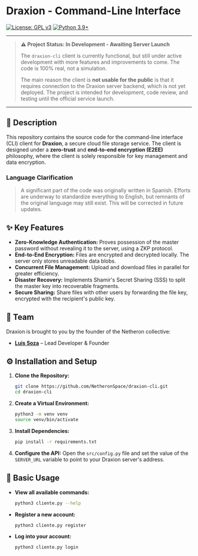 # Draxion - Command-Line Interface

[![License: GPL v3](https://img.shields.io/badge/License-GPLv3-blue.svg)](https://www.gnu.org/licenses/gpl-3.0)
[![Python 3.9+](https://img.shields.io/badge/python-3.9+-blue.svg)](https://www.python.org/downloads/release/python-390/)

---

> **⚠️ Project Status: In Development - Awaiting Server Launch**
> 
> The `draxion-cli` client is currently functional, but still under active development with more features and improvements to come. The code is 100% real, not a simulation.
> 
> The main reason the client is **not usable for the public** is that it requires connection to the Draxion server backend, which is not yet deployed. The project is intended for development, code review, and testing until the official service launch.

---

## 📜 Description

This repository contains the source code for the command-line interface (CLI) client for **Draxion**, a secure cloud file storage service. The client is designed under a **zero-trust** and **end-to-end encryption (E2EE)** philosophy, where the client is solely responsible for key management and data encryption.

### Language Clarification

> A significant part of the code was originally written in Spanish. Efforts are underway to standardize everything to English, but remnants of the original language may still exist. This will be corrected in future updates.

## ✨ Key Features

*   **Zero-Knowledge Authentication:** Proves possession of the master password without revealing it to the server, using a ZKP protocol.
*   **End-to-End Encryption:** Files are encrypted and decrypted locally. The server only stores unreadable data blobs.
*   **Concurrent File Management:** Upload and download files in parallel for greater efficiency.
*   **Disaster Recovery:** Implements Shamir's Secret Sharing (SSS) to split the master key into recoverable fragments.
*   **Secure Sharing:** Share files with other users by forwarding the file key, encrypted with the recipient's public key.

## 👥 Team

Draxion is brought to you by the founder of the Netheron collective:

*   **[Luis Soza](https://github.com/nsluisr)** – Lead Developer & Founder

## ⚙️ Installation and Setup


1.  **Clone the Repository:**
    ```sh
    git clone https://github.com/NetheronSpace/draxion-cli.git
    cd draxion-cli
    ```

2.  **Create a Virtual Environment:**
    ```sh
    python3 -m venv venv
    source venv/bin/activate
    ```

3.  **Install Dependencies:**
    ```sh
    pip install -r requirements.txt
    ```

4.  **Configure the API:**
    Open the `src/config.py` file and set the value of the `SERVER_URL` variable to point to your Draxion server's address.

## 🚀 Basic Usage

*   **View all available commands:**
    ```sh
    python3 cliente.py --help
    ```

*   **Register a new account:**
    ```sh
    python3 cliente.py register
    ```

*   **Log into your account:**
    ```sh
    python3 cliente.py login
    ```